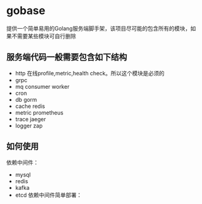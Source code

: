 # gobase

提供一个简单易用的Golang服务端脚手架，该项目尽可能的包含所有的模块，如果不需要某些模块可自行删除

## 服务端代码一般需要包含如下结构
- http 在线profile,metric,health check。所以这个模块是必须的
- grpc
- mq consumer worker
- cron
- db gorm
- cache redis
- metric prometheus
- trace jaeger
- logger zap


## 如何使用
依赖中间件：
- mysql
- redis
- kafka
- etcd
依赖中间件简单部署：
  